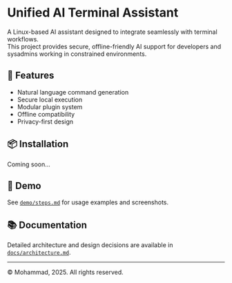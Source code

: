 # Unified AI Terminal Assistant

A Linux-based AI assistant designed to integrate seamlessly with terminal workflows.  
This project provides secure, offline-friendly AI support for developers and sysadmins working in constrained environments.

## 🔧 Features
- Natural language command generation
- Secure local execution
- Modular plugin system
- Offline compatibility
- Privacy-first design

## 📦 Installation
Coming soon...

## 🚀 Demo
See [`demo/steps.md`](demo/steps.md) for usage examples and screenshots.

## 📚 Documentation
Detailed architecture and design decisions are available in [`docs/architecture.md`](docs/architecture.md).

---

© Mohammad, 2025. All rights reserved.
